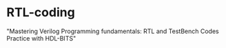 # RTL-coding
"Mastering Verilog Programming fundamentals: RTL and TestBench Codes Practice with HDL-BITS"
